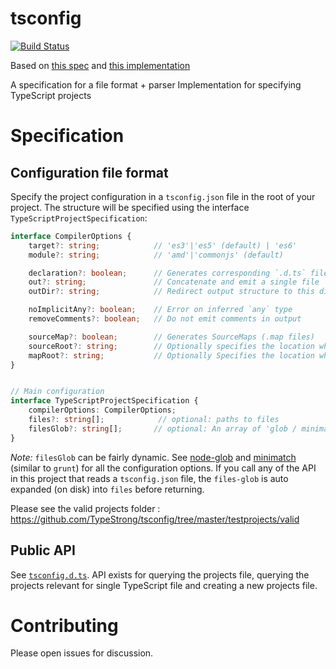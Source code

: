 # tsconfig
[![Build Status](https://secure.travis-ci.org/TypeStrong/tsconfig.svg?branch=master)](http://travis-ci.org/TypeStrong/tsconfig)

Based on [this spec](https://github.com/Microsoft/TypeScript/issues/1667) and [this implementation](https://github.com/Microsoft/TypeScript/pull/1692)

A specification for a file format + parser Implementation for specifying TypeScript projects

# Specification
## Configuration file format
Specify the project configuration in a `tsconfig.json` file in the root of your project. The structure will be specified using the interface `TypeScriptProjectSpecification`: 

```ts
interface CompilerOptions {
    target?: string;            // 'es3'|'es5' (default) | 'es6'
    module?: string;            // 'amd'|'commonjs' (default)

    declaration?: boolean;      // Generates corresponding `.d.ts` file
    out?: string;               // Concatenate and emit a single file
    outDir?: string;            // Redirect output structure to this directory

    noImplicitAny?: boolean;    // Error on inferred `any` type
    removeComments?: boolean;   // Do not emit comments in output

    sourceMap?: boolean;        // Generates SourceMaps (.map files)
    sourceRoot?: string;        // Optionally specifies the location where debugger should locate TypeScript source files after deployment
    mapRoot?: string;           // Optionally Specifies the location where debugger should locate map files after deployment
}


// Main configuration
interface TypeScriptProjectSpecification {    
    compilerOptions: CompilerOptions;
    files?: string[];            // optional: paths to files
    filesGlob?: string[];       // optional: An array of 'glob / minimatch / RegExp' patterns to specify source files  
}
```
*Note:* `filesGlob` can be fairly dynamic. See [node-glob](https://github.com/isaacs/node-glob) and [minimatch](https://github.com/isaacs/minimatch) (similar to `grunt`) for all the configuration options. If you call any of the API in this project that reads a `tsconfig.json` file, the `files-glob` is auto expanded (on disk) into `files` before returning.  

Please see the valid projects folder : https://github.com/TypeStrong/tsconfig/tree/master/testprojects/valid

## Public API
See [`tsconfig.d.ts`](https://github.com/TypeStrong/tsconfig/blob/master/dist/lib/tsconfig.d.ts). API exists for querying the projects file, querying the projects relevant for single TypeScript file and creating a new projects file.

# Contributing
Please open issues for discussion.
